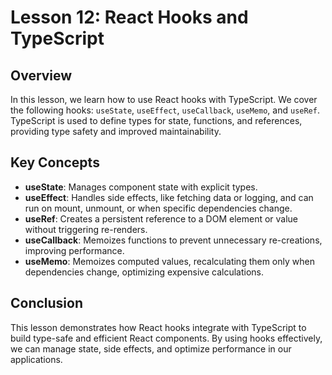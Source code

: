 # Lesson 12: React Hooks and TypeScript

## Overview

In this lesson, we learn how to use React hooks with TypeScript. We cover the following hooks: `useState`, `useEffect`, `useCallback`, `useMemo`, and `useRef`. TypeScript is used to define types for state, functions, and references, providing type safety and improved maintainability.

## Key Concepts

- **useState**: Manages component state with explicit types.
- **useEffect**: Handles side effects, like fetching data or logging, and can run on mount, unmount, or when specific dependencies change.
- **useRef**: Creates a persistent reference to a DOM element or value without triggering re-renders.
- **useCallback**: Memoizes functions to prevent unnecessary re-creations, improving performance.
- **useMemo**: Memoizes computed values, recalculating them only when dependencies change, optimizing expensive calculations.

## Conclusion

This lesson demonstrates how React hooks integrate with TypeScript to build type-safe and efficient React components. By using hooks effectively, we can manage state, side effects, and optimize performance in our applications.
